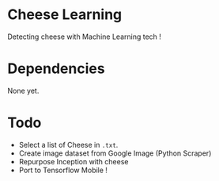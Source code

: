 # Cheese Learning
Detecting cheese with Machine Learning tech !

# Dependencies
None yet.

# Todo
- Select a list of Cheese in `.txt`.
- Create image dataset from Google Image (Python Scraper)
- Repurpose Inception with cheese 
- Port to Tensorflow Mobile !
